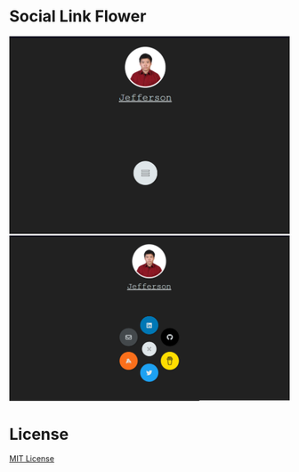 # Social Link Flower

<img src="./assets/screenshot1.png">
<img src="./assets/screenshot2.png">

# License

[MIT License](./LICENSE)